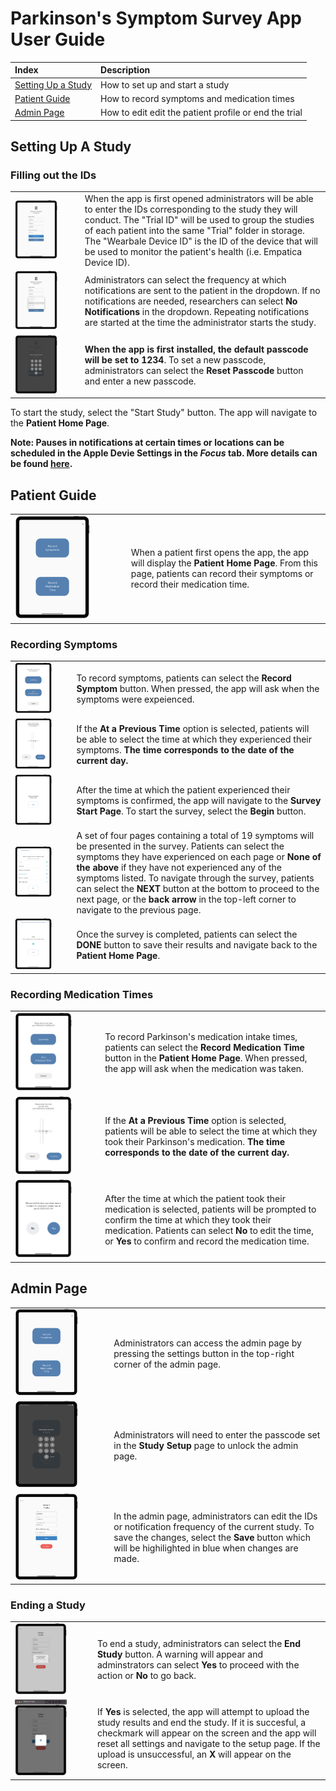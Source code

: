 # Parkinson's Symptom Survey App User Guide


| Index                                                                    | Description                                 |
| :----------------------------------------------------------------------- | :------------------------------------------ |
| [Setting Up a Study](#setting-up-a-study)| How to set up and start a study         |
| [Patient Guide](#patient-guide)                                        | How to record symptoms and medication times                  |
| [Admin Page](#admin-page)                                          | How to edit edit the patient profile or end the trial                   |



## Setting Up A Study

### Filling out the IDs

|   |   |
|---|---|
|<img src="../assets/study_setup.png" width="70%">| When the app is first opened administrators will be able to enter the IDs corresponding to the study they will conduct. The "Trial ID" will be used to group the studies of each patient into the same "Trial" folder in storage. The "Wearbale Device ID" is the ID of the device that will be used to monitor the patient's health (i.e. Empatica Device ID). |
|<img src="../assets/select_notifications.png" width="70%">| Administrators can select the frequency at which notifications are sent to the patient in the dropdown. If no notifications are needed, researchers can select **No Notifications** in the dropdown. Repeating notifications are started at the time the administrator starts the study.  |
|<img src="../assets/confirm_new_passcode.png" width="70%">| **When the app is first installed, the default passcode will be set to 1234**. To set a new passcode, administrators can select the **Reset Passcode** button and enter a new passcode. |

To start the study, select the "Start Study" button. The app will navigate to the **Patient Home Page**.

**Note: Pauses in notifications at certain times or locations can be scheduled in the Apple Devie Settings in the *Focus* tab. More details can be found [here](https://support.apple.com/en-ca/HT204321#:~:text=Go%20to%20Settings%20%3E%20Focus.,while%20using%20a%20certain%20app.).**

## Patient Guide

|   |   |
|---|---|
|<img src="../assets/patient_home_page.png" width="70%">| When a patient first opens the app, the app will display the **Patient Home Page**. From this page, patients can record their symptoms or record their medication time. |

### Recording Symptoms

|   |   |
|---|---|
|<img src="../assets/now_or_previous_survey.png" width="70%">| To record symptoms, patients can select the **Record Symptom** button. When pressed, the app will ask when the symptoms were expeienced.  |
|<img src="../assets/survey_time_pick.png" width="70%">| If the **At a Previous Time** option is selected, patients will be able to select the time at which they experienced their symptoms. **The time corresponds to the date of the current day.** |
|<img src="../assets/survey_start.png" width="70%">| After the time at which the patient experienced their symptoms is confirmed, the app will navigate to the **Survey Start Page**. To start the survey, select the **Begin** button.  |
|<img src="../assets/survey_selected.png" width="70%">| A set of four pages containing a total of 19 symptoms will be presented in the survey. Patients can select the symptoms they have experienced on each page or **None of the above** if they have not experienced any of the symptoms listed. To navigate through the survey, patients can select the **NEXT** button at the bottom to proceed to the next page, or the **back arrow** in the top-left corner to navigate to the previous page.|
|<img src="../assets/survey_complete.png" width="70%">| Once the survey is completed, patients can select the **DONE** button to save their results and navigate back to the **Patient Home Page**.|


### Recording Medication Times

|   |   |
|---|---|
|<img src="../assets/now_or_previous_medication.png" width="70%">| To record Parkinson's medication intake times, patients can select the **Record Medication Time** button in the **Patient Home Page**. When pressed, the app will ask when the medication was taken.  |
|<img src="../assets/medication_time_pick.png" width="70%">| If the **At a Previous Time** option is selected, patients will be able to select the time at which they took their Parkinson's medication. **The time corresponds to the date of the current day.** |
|<img src="../assets/medication_confirmation.png" width="70%">| After the time at which the patient took their medication is selected, patients will be prompted to confirm the time at which they took their medication. Patients can select **No** to edit the time, or **Yes** to confirm and record the medication time.  |



## Admin Page

|   |   |
|---|---|
|<img src="../assets/patient_home_page.PNG" width="70%">| Administrators can access the admin page by pressing the settings button in the top-right corner of the admin page. |
|<img src="../assets/admin_passcode.PNG" width="70%">| Administrators will need to enter the passcode set in the **Study Setup** page to unlock the admin page. |
|<img src="../assets/admin_page.PNG" width="70%">| In the admin page, administrators can edit the IDs or notification frequency of the current study. To save the changes, select the **Save** button which will be highilighted in blue when changes are made.  |

### Ending a Study
|   |   |
|---|---|
|<img src="../assets/end_study.png" width="70%"> | To end a study, administrators can select the **End Study** button. A warning will appear and adminstrators can select **Yes** to proceed with the action or **No** to go back. |
|<img src="../assets/upload.png" width="70%"> | If **Yes** is selected, the app will attempt to upload the study results and end the study. If it is succesful, a checkmark will appear on the screen and the app will reset all settings and navigate to the setup page. If the upload is unsuccessful, an **X** will appear on the screen. |
